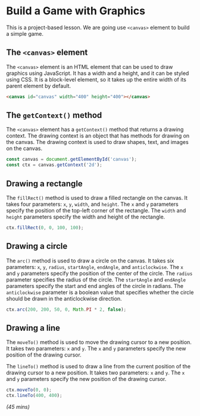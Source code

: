 # Build a Game with Graphics

This is a project-based lesson. We are going use `<canvas>` element to build a simple game.

## The `<canvas>` element

The `<canvas>` element is an HTML element that can be used to draw graphics using JavaScript. It has a width and a height, and it can be styled using CSS. It is a block-level element, so it takes up the entire width of its parent element by default.

```html
<canvas id="canvas" width="400" height="400"></canvas>
```

## The `getContext()` method

The `<canvas>` element has a `getContext()` method that returns a drawing context. The drawing context is an object that has methods for drawing on the canvas. The drawing context is used to draw shapes, text, and images on the canvas.

```js
const canvas = document.getElementById('canvas');
const ctx = canvas.getContext('2d');
```

## Drawing a rectangle

The `fillRect()` method is used to draw a filled rectangle on the canvas. It takes four parameters: `x`, `y`, `width`, and `height`. The `x` and `y` parameters specify the position of the top-left corner of the rectangle. The `width` and `height` parameters specify the width and height of the rectangle.

```js
ctx.fillRect(0, 0, 100, 100);
```

## Drawing a circle

The `arc()` method is used to draw a circle on the canvas. It takes six parameters: `x`, `y`, `radius`, `startAngle`, `endAngle`, and `anticlockwise`. The `x` and `y` parameters specify the position of the center of the circle. The `radius` parameter specifies the radius of the circle. The `startAngle` and `endAngle` parameters specify the start and end angles of the circle in radians. The `anticlockwise` parameter is a boolean value that specifies whether the circle should be drawn in the anticlockwise direction.

```js
ctx.arc(200, 200, 50, 0, Math.PI * 2, false);
```

## Drawing a line

The `moveTo()` method is used to move the drawing cursor to a new position. It takes two parameters: `x` and `y`. The `x` and `y` parameters specify the new position of the drawing cursor.

The `lineTo()` method is used to draw a line from the current position of the drawing cursor to a new position. It takes two parameters: `x` and `y`. The `x` and `y` parameters specify the new position of the drawing cursor.

```js
ctx.moveTo(0, 0);
ctx.lineTo(400, 400);
```

*(45 mins)*
